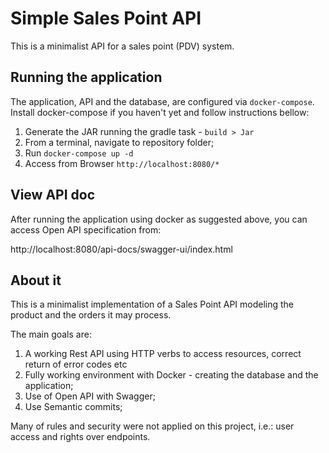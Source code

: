 # Simple Sales Point API

This is a minimalist API for a sales point (PDV) system.

## Running the application

The application, API and the database, are configured via `docker-compose`. Install docker-compose if you haven't yet
and follow instructions bellow:

1. Generate the JAR running the gradle task - `build > Jar` 
2. From a terminal, navigate to repository folder;
3. Run `docker-compose up -d`
4. Access from Browser `http://localhost:8080/*`

## View API doc

After running the application using docker as suggested above, you can access Open API specification from:

http://localhost:8080/api-docs/swagger-ui/index.html

## About it

This is a minimalist implementation of a Sales Point API modeling the product and the orders it may process.

The main goals are:

1. A working Rest API using HTTP verbs to access resources, correct return of error codes etc
2. Fully working environment with Docker - creating the database and the application;
3. Use of Open API with Swagger;
4. Use Semantic commits;

Many of rules and security were not applied on this project, i.e.: user access and rights over endpoints.